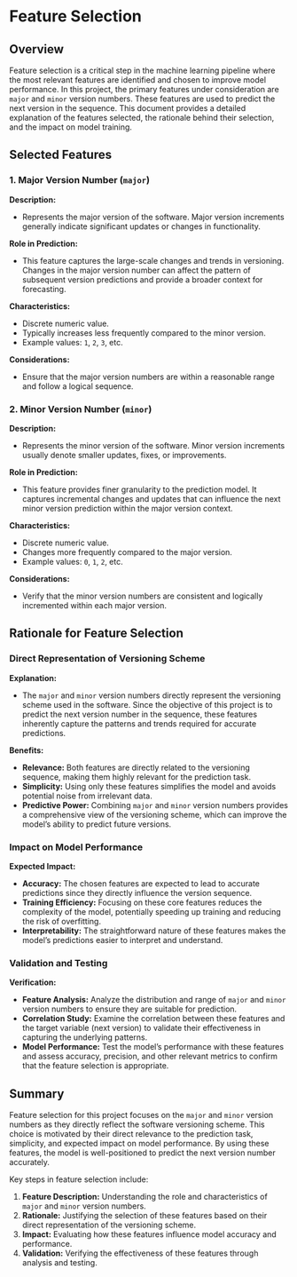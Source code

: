 # Feature Selection

## Overview

Feature selection is a critical step in the machine learning pipeline where the most relevant features are identified and chosen to improve model performance. In this project, the primary features under consideration are `major` and `minor` version numbers. These features are used to predict the next version in the sequence. This document provides a detailed explanation of the features selected, the rationale behind their selection, and the impact on model training.

## Selected Features

### 1. **Major Version Number (`major`)**

**Description:**
- Represents the major version of the software. Major version increments generally indicate significant updates or changes in functionality.

**Role in Prediction:**
- This feature captures the large-scale changes and trends in versioning. Changes in the major version number can affect the pattern of subsequent version predictions and provide a broader context for forecasting.

**Characteristics:**
- Discrete numeric value.
- Typically increases less frequently compared to the minor version.
- Example values: `1`, `2`, `3`, etc.

**Considerations:**
- Ensure that the major version numbers are within a reasonable range and follow a logical sequence.

### 2. **Minor Version Number (`minor`)**

**Description:**
- Represents the minor version of the software. Minor version increments usually denote smaller updates, fixes, or improvements.

**Role in Prediction:**
- This feature provides finer granularity to the prediction model. It captures incremental changes and updates that can influence the next minor version prediction within the major version context.

**Characteristics:**
- Discrete numeric value.
- Changes more frequently compared to the major version.
- Example values: `0`, `1`, `2`, etc.

**Considerations:**
- Verify that the minor version numbers are consistent and logically incremented within each major version.

## Rationale for Feature Selection

### Direct Representation of Versioning Scheme

**Explanation:**
- The `major` and `minor` version numbers directly represent the versioning scheme used in the software. Since the objective of this project is to predict the next version number in the sequence, these features inherently capture the patterns and trends required for accurate predictions.

**Benefits:**
- **Relevance:** Both features are directly related to the versioning sequence, making them highly relevant for the prediction task.
- **Simplicity:** Using only these features simplifies the model and avoids potential noise from irrelevant data.
- **Predictive Power:** Combining `major` and `minor` version numbers provides a comprehensive view of the versioning scheme, which can improve the model’s ability to predict future versions.

### Impact on Model Performance

**Expected Impact:**
- **Accuracy:** The chosen features are expected to lead to accurate predictions since they directly influence the version sequence.
- **Training Efficiency:** Focusing on these core features reduces the complexity of the model, potentially speeding up training and reducing the risk of overfitting.
- **Interpretability:** The straightforward nature of these features makes the model’s predictions easier to interpret and understand.

### Validation and Testing

**Verification:**
- **Feature Analysis:** Analyze the distribution and range of `major` and `minor` version numbers to ensure they are suitable for prediction.
- **Correlation Study:** Examine the correlation between these features and the target variable (next version) to validate their effectiveness in capturing the underlying patterns.
- **Model Performance:** Test the model’s performance with these features and assess accuracy, precision, and other relevant metrics to confirm that the feature selection is appropriate.

## Summary

Feature selection for this project focuses on the `major` and `minor` version numbers as they directly reflect the software versioning scheme. This choice is motivated by their direct relevance to the prediction task, simplicity, and expected impact on model performance. By using these features, the model is well-positioned to predict the next version number accurately.

Key steps in feature selection include:

1. **Feature Description:** Understanding the role and characteristics of `major` and `minor` version numbers.
2. **Rationale:** Justifying the selection of these features based on their direct representation of the versioning scheme.
3. **Impact:** Evaluating how these features influence model accuracy and performance.
4. **Validation:** Verifying the effectiveness of these features through analysis and testing.
